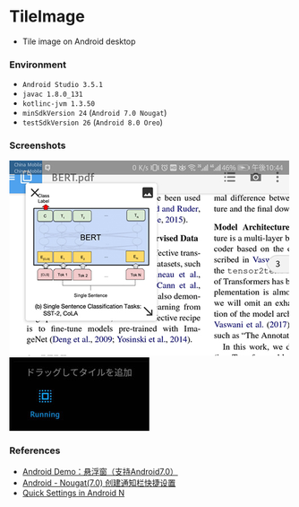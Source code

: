 # TileImage
+ Tile image on Android desktop

### Environment
+ `Android Studio 3.5.1`
+ `javac 1.8.0_131`
+ `kotlinc-jvm 1.3.50`
+ `minSdkVersion 24` (`Android 7.0 Nougat`)
+ `testSdkVersion 26` (`Android 8.0 Oreo`)

### Screenshots

![Screenshot](./assets/Screenshot.jpg)
![Screenshot2](./assets/Screenshot2.jpg)

### References
+ [Android Demo：悬浮窗（支持Android7.0）](https://www.jianshu.com/p/ac63c57d2555)
+ [Android - Nougat(7.0) 创建通知栏快捷设置](https://gavinliu.cn/2016/08/04/Android-Nougat-7-%E5%88%9B%E5%BB%BA%E9%80%9A%E7%9F%A5%E6%A0%8F%E7%9A%84%E5%BF%AB%E6%8D%B7%E8%AE%BE%E7%BD%AE/)
+ [Quick Settings in Android N](https://medium.com/@KieronQuinn/quick-settings-in-android-n-ea8ad8ce2eea)